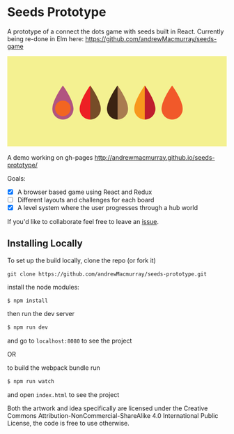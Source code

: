 # Seeds Prototype

A prototype of a connect the dots game with seeds built in React. Currently being re-done in Elm here: https://github.com/andrewMacmurray/seeds-game


![seed](public/img/seed-collection.png)

A demo working on gh-pages http://andrewmacmurray.github.io/seeds-prototype/

Goals:

+ [x] A browser based game using React and Redux
+ [ ] Different layouts and challenges for each board
+ [x] A level system where the user progresses through a hub world

If you'd like to collaborate feel free to leave an [issue](https://github.com/andrewMacmurray/seeds-prototype/issues).

## Installing Locally

To set up the build locally, clone the repo (or fork it)

```
git clone https://github.com/andrewMacmurray/seeds-prototype.git
```

install the node modules:

```sh
$ npm install
```

then run the dev server

```sh
$ npm run dev
```

and go to `localhost:8080` to see the project

OR

to build the webpack bundle run

```sh
$ npm run watch
```

and open `index.html` to see the project

Both the artwork and idea specifically are licensed under the Creative Commons Attribution-NonCommercial-ShareAlike 4.0 International Public License, the code is free to use otherwise.
